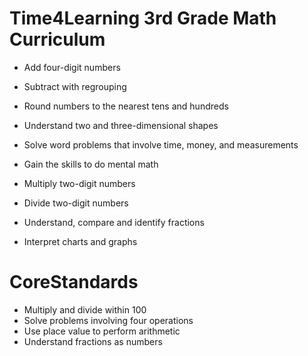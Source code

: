 # Time4Learning 3rd Grade Math Curriculum
* Add four-digit numbers
* Subtract with regrouping
* Round numbers to the nearest tens and hundreds
* Understand two and three-dimensional shapes
* Solve word problems that involve time, money, and measurements

* Gain the skills to do mental math
* Multiply two-digit numbers
* Divide two-digit numbers
* Understand, compare and identify fractions
* Interpret charts and graphs

# CoreStandards
* Multiply and divide within 100
* Solve problems involving four operations
* Use place value to perform arithmetic
* Understand fractions as numbers
